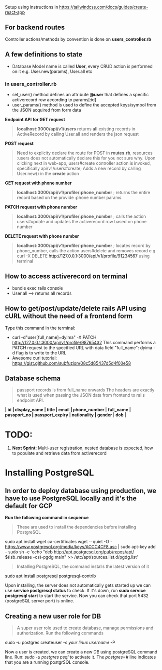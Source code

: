 Setup using instructions in https://tailwindcss.com/docs/guides/create-react-app


## For backend routes

Controller actions/methods by convention is done on **users_controller.rb**

## A few definitions to state
- Database Model name is called **User**, every CRUD action is performed on it e.g. User.new(params), User.all etc
### in users_controller.rb
- set_user() method defines an attribute **@user** that defines a specific activerecord row according to params[:id]
- user_params() method is used to define the accepted keys/symbol from the JSON acquired from form data


**Endpoint API for GET request**
> **localhost:3000/api/v1/users**
> returns **all** existing records in ActiveRecord by calling User.all and renders the json request
> 
**POST request**
> Need to explicity declare the route for POST in **routes.rb**, resources :users does not automatically declare this for you not sure why.
> Upon clicking next in web-app, users#create controller action is invoked, specifically api/v1/users#create;
> Adds a new record by calling User.new() in the **create** action

**GET request with phone number**
> **localhost:3000/api/v1/profile/:phone_number** ; returns the entire record based on the provide :phone number params

**PATCH request with phone number**
> **localhost:3000/api/v1/profile/:phone_number** ; calls the action users#update and updates the activerecord row based on phone number

**DELETE request with phone number**
> **localhost:3000/api/v1/profile/:phone_number** ; locates record by phone_number,  calls the action users#delete and removes record
> e.g. curl -X DELETE http://127.0.0.1:3000/api/v1/profile/91234567 using terminal

## How to access activerecord on terminal
- bundle exec rails console
- User.all  --> returns all records

## How to get/post/update/delete rails API using cURL without the need of a frontend form
Type this command in the terminal:
- curl -d"user[full_name]=dyima" -X PATCH http://127.0.0.1:3000/api/v1/profile/98765432
This command performs a PATCH request to the specified URL with data field "full_name": dyima
-d flag is to write to the URL
- Awesome curl tutorial: https://gist.github.com/subfuzion/08c5d85437d5d4f00e58
## Database schema
> passport records is from full_name onwards
The headers are exactly what is used when passing the JSON data from frontend to rails endpoint API.

**| id | display_name | title | email | phone_number | full_name | passport_no | passport_expiry | nationality | gender | dob |**

# TODO:


1. **Next Sprint**: Multi-user registration, nested database is expected, how to populate and retrieve data from activerecord



# Installing PostgreSQL

## In order to deploy database using production, we have to use PostgreSQL locally and it's the default for GCP


**Run the following command in sequence**

> These are used to install the dependencies before installing PostgreSQL

sudo apt install wget ca-certificates
wget --quiet -O - https://www.postgresql.org/media/keys/ACCC4CF8.asc | sudo apt-key add -
sudo sh -c 'echo "deb http://apt.postgresql.org/pub/repos/apt/ $(lsb_release -cs)-pgdg main" >> /etc/apt/sources.list.d/pgdg.list'

> Installing PostgreSQL, the command installs the latest version of it

sudo apt install postgresql postgresql-contrib

Upon installing, the server does not automatically gets started up we can use **service postgresql status** to check.
If it's down, run **sudo service postgresql start** to start the service.
Now you can check that port 5432 (postgreSQL server port) is online.

## Creating a new user role for DB
> A super user role used to create database, manage permissions and authorization. Run the following commands

sudo -u postgres createuser -s *your linux username* -P

Now a user is created, we can create a new DB using postgreSQL command line. Run: *sudo -u postgres psql* to activate it.
The *postgres=#* line indicates that you are a running postgrSQL console.



